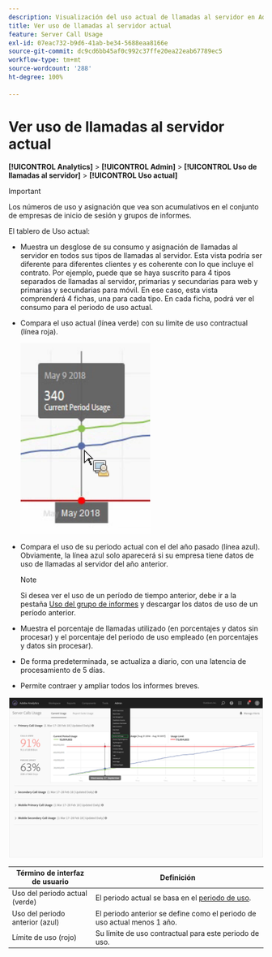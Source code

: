 ```yaml
---
description: Visualización del uso actual de llamadas al servidor en Adobe Analytics.
title: Ver uso de llamadas al servidor actual
feature: Server Call Usage
exl-id: 07eac732-b9d6-41ab-be34-5688eaa8166e
source-git-commit: dc9cd6bb45af0c992c37ffe20ea22eab67789ec5
workflow-type: tm+mt
source-wordcount: '288'
ht-degree: 100%

---
```


# Ver uso de llamadas al servidor actual

**[!UICONTROL Analytics]** > **[!UICONTROL Admin]** > **[!UICONTROL Uso de llamadas al servidor]** > **[!UICONTROL Uso actual]**

>[!IMPORTANT]
>
>Los números de uso y asignación que vea son acumulativos en el conjunto de empresas de inicio de sesión y grupos de informes.

El tablero de Uso actual:

* Muestra un desglose de su consumo y asignación de llamadas al servidor en todos sus tipos de llamadas al servidor. Esta vista podría ser diferente para diferentes clientes y es coherente con lo que incluye el contrato. Por ejemplo, puede que se haya suscrito para 4 tipos separados de llamadas al servidor, primarias y secundarias para web y primarias y secundarias para móvil. En ese caso, esta vista comprenderá 4 fichas, una para cada tipo. En cada ficha, podrá ver el consumo para el periodo de uso actual.
* Compara el uso actual (línea verde) con su límite de uso contractual (línea roja).

   ![](/help/admin/admin/c-server-call-usage/assets/current_period.png)

* Compara el uso de su periodo actual con el del año pasado (línea azul). Obviamente, la línea azul solo aparecerá si su empresa tiene datos de uso de llamadas al servidor del año anterior.

   >[!NOTE]
   >
   >Si desea ver el uso de un período de tiempo anterior, debe ir a la pestaña [Uso del grupo de informes](/help/admin/admin/c-server-call-usage/report-suite-usage.md) y descargar los datos de uso de un período anterior.

* Muestra el porcentaje de llamadas utilizado (en porcentajes y datos sin procesar) y el porcentaje del periodo de uso empleado (en porcentajes y datos sin procesar).
* De forma predeterminada, se actualiza a diario, con una latencia de procesamiento de 5 días.
* Permite contraer y ampliar todos los informes breves.

![](/help/admin/admin/c-server-call-usage/assets/server_call_dashboard.png)

| Término de interfaz de usuario | Definición |
| --- | --- |
| Uso del periodo actual (verde) | El periodo actual se basa en el [periodo de uso](/help/admin/admin/c-server-call-usage/overage-overview.md). |
| Uso del periodo anterior (azul) | El periodo anterior se define como el periodo de uso actual menos 1 año. |
| Límite de uso (rojo) | Su límite de uso contractual para este periodo de uso. |
